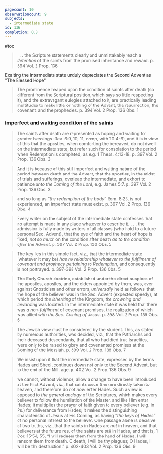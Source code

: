 ```yaml
---
pagecount: 10
observationcount: 9
subjects:
  - intermediate state
id: 136
completion: 0.8
---
```

#toc

>. . . the Scripture statements clearly and unmistakably teach a *detention* of the saints from the promised inheritance and reward.
>p. 394 Vol. 2 Prop. 136

Exalting the intermediate state unduly depreciates the Second Advent as "The Blessed Hope"

>The prominence heaped upon the condition of saints after death (so different from the Scriptural position, which says so little respecting it), and the extravagant eulogies attached to it, are practically leading multitudes to make little or nothing of the Advent, the resurrection, the covenant, and the prophecies.
>p. 394 Vol. 2 Prop. 136 Obs. 1

### Imperfect and waiting condition of the saints

>The saints after death are represented as hoping and waiting for greater blessings (Rev. 6:9, 10, 11, comp, with 20:4-6), and it is in view of this that the apostles, when comforting the bereaved, do not dwell on the intermediate state, but refer such for consolation to the period when Redemption is completed, as e.g. 1 Thess. 4:13-18.
>p. 397 Vol. 2 Prop. 136 Obs. 3

>And it is because of this still imperfect and waiting nature of the period between death and the Advent, that the apostles, in the midst of trials and sufferings, overleap the intermediate, and exhort to patience *unto the Coming of the Lord*, e.g. James 5:7.
>p. 397 Vol. 2 Prop. 136 Obs. 3


>and so long as “*the redemption of the body*” Rom. 8:23, is not experienced, an imperfect state must exist.
>p. 397 Vol. 2 Prop. 136 Obs. 4


>Every writer on the subject of the intermediate state confesses that no attempt is made in any place whatever to describe it.
>. . .
>the admission is fully made by writers of all classes (who hold to a future personal Sec. Advent), that the eye of faith and the heart of hope is fixed, *not so much* on the condition after death *as to the condition after the Advent*.
>p. 397 Vol. 2 Prop. 136 Obs. 5

>The key lies in this simple fact, viz., that the intermediate state (whatever it may be) *has no relationship whatever to the fulfilment of covenant and prophecy pertaining to Redemption*, and consequently is not portrayed.
>p. 397-398 Vol. 2 Prop. 136 Obs. 5

>The Early Church doctrine, established under the direct auspices of the apostles, apostles, and the elders appointed by them, was, over against Gnosticism and other errors, *universally* held as follows: that the hope of the believer was in the Sec. Advent (expected speedy), at which period *the inheriting* of the Kingdom, *the crowning and rewarding* was located. In the intermediate state it was held that there was *a non-fulfilment* of covenant promises, the realization of which was allied *with the Sec. Coming of Jesus*.
>p. 398 Vol. 2 Prop. 136 Obs. 6


>The Jewish view must he considered by the student. This, as stated by numerous authorities, was decided, viz., that the Patriarchs and their deceased descendants, that all who had died true Israelites, were only to be raised to glory and covenanted promises at the Coming of the Messiah.
>p. 399 Vol. 2 Prop. 136 Obs. 7

>We insist upon it that the intermediate state, expressed by the terms Hades and Sheol, continues down not only to the Second Advent, but to the end of the Mill. age.
>p. 402 Vol. 2 Prop. 136 Obs. 9

>we cannot, without violence, allow a change to have been introduced at the First Advent, viz., that saints *since then* are directly taken to heaven, and therefore do *not now* enter Hades. Such a view is opposed to *the general analogy* of the Scriptures, which makes every believer to follow the humiliation of the Master, and like Him enter Hades; it multiplies the prayer of faith given to every believer (e.g. in Ps.) for deliverance from Hades; it makes the distinguishing characteristic of Jesus at His Coming, as having “*the keys of Hades*” of no personal interest to the believer. One passage alone is decisive of two truths, viz., that the saints in Hades are *not* in heaven, and that believers at the future res. of the saints are *still* in Hades, and that is, 1 Cor. 15:54, 55, “I will redeem them from the hand of Hades, I will ransom them from death. O death, I will be thy plagues; O Hades, I will be thy destruction.”
>p. 402-403 Vol. 2 Prop. 136 Obs. 9






 


